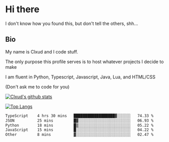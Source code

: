 # Hi there
I don't know how you found this, but don't tell the others, shh...

## Bio
My name is Clxud and I code stuff.

The only purpose this profile serves is to host whatever projects I decide to make

I am fluent in Python, Typescript, Javascript, Java, Lua, and HTML/CSS



(Don't ask me to code for you)

[![Clxud's github stats](https://github-readme-stats.vercel.app/api?username=cloudwithax&count_private=true&theme=dark&show_icons=true)](https://github.com/anuraghazra/github-readme-stats) 

[![Top Langs](https://github-readme-stats.vercel.app/api/top-langs/?username=cloudwithax&theme=dark)](https://github.com/anuraghazra/github-readme-stats)

<!--START_SECTION:waka-->

```txt
TypeScript    4 hrs 30 mins   ██████████████████▓░░░░░░   74.33 %
JSON          25 mins         █▓░░░░░░░░░░░░░░░░░░░░░░░   06.93 %
Python        18 mins         █▒░░░░░░░░░░░░░░░░░░░░░░░   05.22 %
JavaScript    15 mins         █░░░░░░░░░░░░░░░░░░░░░░░░   04.22 %
Other         8 mins          ▓░░░░░░░░░░░░░░░░░░░░░░░░   02.47 %
```

<!--END_SECTION:waka-->


